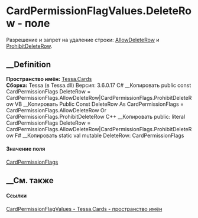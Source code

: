 # CardPermissionFlagValues.DeleteRow - поле
Разрешение и запрет на удаление строки:
[AllowDeleteRow](T_Tessa_Cards_CardPermissionFlags.htm) и
[ProhibitDeleteRow](T_Tessa_Cards_CardPermissionFlags.htm).
## __Definition
 **Пространство имён:** [Tessa.Cards](N_Tessa_Cards.htm)  
 **Сборка:** Tessa (в Tessa.dll) Версия: 3.6.0.17
C# __Копировать
     public const CardPermissionFlags DeleteRow = CardPermissionFlags.AllowDeleteRow|CardPermissionFlags.ProhibitDeleteRow
VB __Копировать
     Public Const DeleteRow As CardPermissionFlags = CardPermissionFlags.AllowDeleteRow Or CardPermissionFlags.ProhibitDeleteRow
C++ __Копировать
     public:
    literal CardPermissionFlags DeleteRow = CardPermissionFlags.AllowDeleteRow|CardPermissionFlags.ProhibitDeleteRow
F# __Копировать
     static val mutable DeleteRow: CardPermissionFlags
#### Значение поля
[CardPermissionFlags](T_Tessa_Cards_CardPermissionFlags.htm)
##  __См. также
#### Ссылки
[CardPermissionFlagValues - ](T_Tessa_Cards_CardPermissionFlagValues.htm)
[Tessa.Cards - пространство имён](N_Tessa_Cards.htm)
